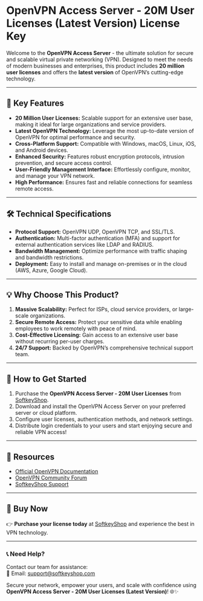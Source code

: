 # OpenVPN Access Server - 20M User Licenses (Latest Version) License Key

Welcome to the **OpenVPN Access Server** - the ultimate solution for secure and scalable virtual private networking (VPN). Designed to meet the needs of modern businesses and enterprises, this product includes **20 million user licenses** and offers the **latest version** of OpenVPN’s cutting-edge technology.  

---

## 🌟 **Key Features**

- **20 Million User Licenses:** Scalable support for an extensive user base, making it ideal for large organizations and service providers.
- **Latest OpenVPN Technology:** Leverage the most up-to-date version of OpenVPN for optimal performance and security.
- **Cross-Platform Support:** Compatible with Windows, macOS, Linux, iOS, and Android devices.
- **Enhanced Security:** Features robust encryption protocols, intrusion prevention, and secure access control.
- **User-Friendly Management Interface:** Effortlessly configure, monitor, and manage your VPN network.
- **High Performance:** Ensures fast and reliable connections for seamless remote access.

---

## 🛠️ **Technical Specifications**

- **Protocol Support:** OpenVPN UDP, OpenVPN TCP, and SSL/TLS.
- **Authentication:** Multi-factor authentication (MFA) and support for external authentication services like LDAP and RADIUS.
- **Bandwidth Management:** Optimize performance with traffic shaping and bandwidth restrictions.
- **Deployment:** Easy to install and manage on-premises or in the cloud (AWS, Azure, Google Cloud).

---

## 💡 **Why Choose This Product?**

1. **Massive Scalability:** Perfect for ISPs, cloud service providers, or large-scale organizations.
2. **Secure Remote Access:** Protect your sensitive data while enabling employees to work remotely with peace of mind.
3. **Cost-Effective Licensing:** Gain access to an extensive user base without recurring per-user charges.
4. **24/7 Support:** Backed by OpenVPN’s comprehensive technical support team.

---

## 🚀 **How to Get Started**

1. Purchase the **OpenVPN Access Server - 20M User Licenses** from [SoftkeyShop](https://softkeyshop.com/product/openvpn-access-server-20m-user-licenses-latest-version/).
2. Download and install the OpenVPN Access Server on your preferred server or cloud platform.
3. Configure user licenses, authentication methods, and network settings.
4. Distribute login credentials to your users and start enjoying secure and reliable VPN access!

---

## 📖 **Resources**

- [Official OpenVPN Documentation](https://openvpn.net/)
- [OpenVPN Community Forum](https://forums.openvpn.net/)
- [SoftkeyShop Support](https://softkeyshop.com/contact/)

---

## 🛒 **Buy Now**

👉 **Purchase your license today** at [SoftkeyShop](https://softkeyshop.com/product/openvpn-access-server-20m-user-licenses-latest-version/) and experience the best in VPN technology.

---

### 📞 **Need Help?**

Contact our team for assistance:  
📧 Email: [support@softkeyshop.com](mailto:support@softkeyshop.com)  

Secure your network, empower your users, and scale with confidence using **OpenVPN Access Server - 20M User Licenses (Latest Version)**! 🌐✨
